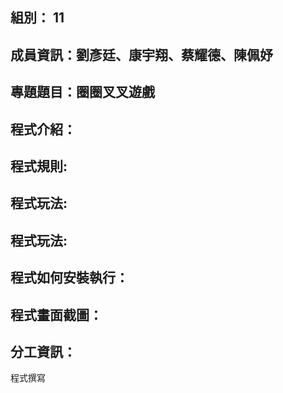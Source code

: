 ## 組別： 11

## 成員資訊：劉彥廷、康宇翔、蔡耀德、陳佩妤

## 專題題目：圈圈叉叉遊戲

## 程式介紹：

## 程式規則:

## 程式玩法:

## 程式玩法:

## 程式如何安裝執行：

## 程式畫面截圖：

## 分工資訊：
程式撰寫





